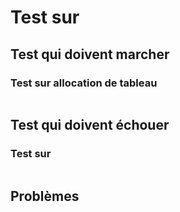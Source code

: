 # Test sur

## Test qui doivent marcher

### Test sur allocation de tableau

```c

```

## Test qui doivent échouer

### Test sur

```c

```

## Problèmes
